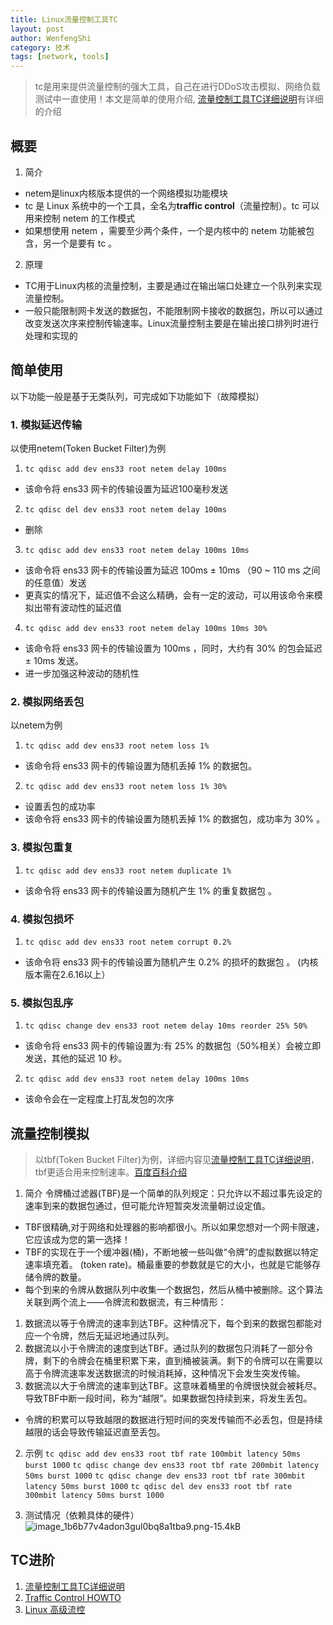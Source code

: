 ```yaml
---
title: Linux流量控制工具TC
layout: post
author: WenfengShi
category: 技术
tags: [network, tools]
---
```

> tc是用来提供流量控制的强大工具，自己在进行DDoS攻击模拟、网络负载测试中一直使用！本文是简单的使用介绍, [流量控制工具TC详细说明][1]有详细的介绍


## 概要
1. 简介
- netem是linux内核版本提供的一个网络模拟功能模块
- tc 是 Linux 系统中的一个工具，全名为**traffic control**（流量控制）。tc 可以用来控制 netem 的工作模式
- 如果想使用 netem ，需要至少两个条件，一个是内核中的 netem 功能被包含，另一个是要有 tc 。 
2. 原理
- TC用于Linux内核的流量控制，主要是通过在输出端口处建立一个队列来实现流量控制。
- 一般只能限制网卡发送的数据包，不能限制网卡接收的数据包，所以可以通过改变发送次序来控制传输速率。Linux流量控制主要是在输出接口排列时进行处理和实现的

## 简单使用
以下功能一般是基于无类队列，可完成如下功能如下（故障模拟）

### 1. 模拟延迟传输
以使用netem(Token Bucket Filter)为例

1. `tc qdisc add dev ens33 root netem delay 100ms` 
- 该命令将 ens33 网卡的传输设置为延迟100毫秒发送
2. `tc qdisc del dev ens33 root netem delay 100ms`
- 删除
3. `tc qdisc add dev ens33 root netem delay 100ms 10ms` 
- 该命令将 ens33 网卡的传输设置为延迟 100ms ± 10ms （90 ~ 110 ms 之间的任意值）发送
- 更真实的情况下，延迟值不会这么精确，会有一定的波动，可以用该命令来模拟出带有波动性的延迟值
4. `tc qdisc add dev ens33 root netem delay 100ms 10ms 30%`
- 该命令将 ens33 网卡的传输设置为 100ms ，同时，大约有 30% 的包会延迟 ± 10ms 发送。
- 进一步加强这种波动的随机性

### 2. 模拟网络丢包
以netem为例

1. `tc qdisc add dev ens33 root netem loss 1%`
- 该命令将 ens33 网卡的传输设置为随机丢掉 1% 的数据包。
2. `tc qdisc add dev ens33 root netem loss 1% 30%`
- 设置丢包的成功率
- 该命令将 ens33 网卡的传输设置为随机丢掉 1% 的数据包，成功率为 30% 。

### 3. 模拟包重复
1. `tc qdisc add dev ens33 root netem duplicate 1%`
- 该命令将 ens33 网卡的传输设置为随机产生 1% 的重复数据包 。

### 4. 模拟包损坏
1. `tc qdisc add dev ens33 root netem corrupt 0.2%`
- 该命令将 ens33 网卡的传输设置为随机产生 0.2% 的损坏的数据包 。 (内核版本需在2.6.16以上）

### 5. 模拟包乱序
1. `tc qdisc change dev ens33 root netem delay 10ms reorder 25% 50%`
- 该命令将 ens33 网卡的传输设置为:有 25% 的数据包（50%相关）会被立即发送，其他的延迟 10 秒。
2. `tc qdisc add dev ens33 root netem delay 100ms 10ms`
- 该命令会在一定程度上打乱发包的次序

## 流量控制模拟
> 以tbf(Token Bucket Filter)为例，详细内容见[流量控制工具TC详细说明][1]，tbf更适合用来控制速率。[百度百科介绍][2]

1. 简介
令牌桶过滤器(TBF)是一个简单的队列规定：只允许以不超过事先设定的速率到来的数据包通过，但可能允许短暂突发流量朝过设定值。
 - TBF很精确,对于网络和处理器的影响都很小。所以如果您想对一个网卡限速，它应该成为您的第一选择！
 - TBF的实现在于一个缓冲器(桶)，不断地被一些叫做“令牌”的虚拟数据以特定速率填充着。 (token rate)。桶最重要的参数就是它的大小，也就是它能够存储令牌的数量。
 - 每个到来的令牌从数据队列中收集一个数据包，然后从桶中被删除。这个算法关联到两个流上——令牌流和数据流，有三种情形：
1) 数据流以等于令牌流的速率到达TBF。这种情况下，每个到来的数据包都能对应一个令牌，然后无延迟地通过队列。
2) 数据流以小于令牌流的速度到达TBF。通过队列的数据包只消耗了一部分令牌，剩下的令牌会在桶里积累下来，直到桶被装满。剩下的令牌可以在需要以高于令牌流速率发送数据流的时候消耗掉，这种情况下会发生突发传输。
3) 数据流以大于令牌流的速率到达TBF。这意味着桶里的令牌很快就会被耗尽。导致TBF中断一段时间，称为“越限”。如果数据包持续到来，将发生丢包。
- 令牌的积累可以导致越限的数据进行短时间的突发传输而不必丢包，但是持续越限的话会导致传输延迟直至丢包。

2. 示例
`tc qdisc add dev ens33 root tbf rate 100mbit latency 50ms burst 1000`
`tc qdisc change dev ens33 root tbf rate 200mbit latency 50ms burst 1000`
`tc qdisc change dev ens33 root tbf rate 300mbit latency 50ms burst 1000`
`tc qdisc del dev ens33 root tbf rate 300mbit latency 50ms burst 1000`

3. 测试情况（依赖具体的硬件）
![image_1b6b77v4adon3gul0bq8a1tba9.png-15.4kB][3]


## TC进阶
1. [流量控制工具TC详细说明][1]
2. [Traffic Control HOWTO][5]
3. [Linux 高级流控][6]


  [1]: http://codeshold.com/2017/01/tc_detail_inro.html 
  [2]: http://baike.baidu.com/link?url=KsGOEj84fFHvmxwuY0iiRU6A7Wc5CFC9waqe0SnlPWvUk3HPbaAdqSsxBtw9qQjVG9w-tLbpWNCQxFUHzz-mhwtgnz-i9ry5dGnSl4-o-w3
  [3]: http://static.zybuluo.com/wuzhimang/2u07x36ftnpzaj4sqb52q0my/image_1b6b77v4adon3gul0bq8a1tba9.png
  [5]: http://www.tldp.org/HOWTO/html_single/Traffic-Control-HOWTO/
  [6]: http://www.ibm.com/developerworks/cn/linux/1412_xiehy_tc/
